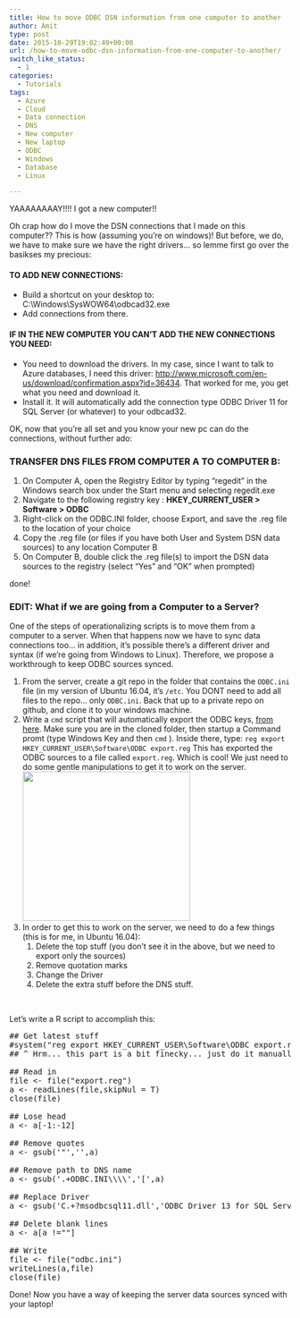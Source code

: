 ```yaml
---
title: How to move ODBC DSN information from one computer to another
author: Amit
type: post
date: 2015-10-29T19:02:49+00:00
url: /how-to-move-odbc-dsn-information-from-one-computer-to-another/
switch_like_status:
  - 1
categories:
  - Tutorials
tags:
  - Azure
  - Cloud
  - Data connection
  - DNS
  - New computer
  - New laptop
  - ODBC
  - Windows
  - Database
  - Linux

---
```

YAAAAAAAAY!!!! I got a new computer!!![<img class="size-medium wp-image-429 alignleft" src="https://i0.wp.com/amitkohli.com/wp-content/uploads/2015/10/Data-transfer.jpg?resize=300%2C169" alt="Data-transfer" width="300" height="169" srcset="https://i0.wp.com/amitkohli.com/wp-content/uploads/2015/10/Data-transfer.jpg?resize=300%2C169 300w, https://i0.wp.com/amitkohli.com/wp-content/uploads/2015/10/Data-transfer.jpg?w=640 640w" sizes="(max-width: 300px) 100vw, 300px" data-recalc-dims="1" />][1]

Oh crap how do I move the DSN connections that I made on this computer?? This is how (assuming you&#8217;re on windows)! But before, we do, we have to make sure we have the right drivers&#8230; so lemme first go over the basikses my precious:

#### **TO ADD NEW CONNECTIONS:**

  * Build a shortcut on your desktop to: C:\Windows\SysWOW64\odbcad32.exe
  * Add connections from there.

#### **IF IN THE NEW COMPUTER YOU CAN’T ADD THE NEW CONNECTIONS YOU NEED:**

  * You need to download the drivers. In my case, since I want to talk to Azure databases, I need this driver: <http://www.microsoft.com/en-us/download/confirmation.aspx?id=36434>. That worked for me, you get what you need and download it.
  * Install it. It will automatically add the connection type ODBC Driver 11 for SQL Server (or whatever) to your odbcad32.

OK, now that you&#8217;re all set and you know your new pc can do the connections, without further ado:

### **TRANSFER DNS FILES FROM COMPUTER A TO COMPUTER B:**

  1. On Computer A, open the Registry Editor by typing &#8220;regedit&#8221; in the Windows search box under the Start menu and selecting regedit.exe
  2. Navigate to the following registry key : **HKEY\_CURRENT\_USER > Software > ODBC**
  3. Right-click on the ODBC.INI folder, choose Export, and save the .reg file to the location of your choice  
  4. Copy the .reg file (or files if you have both User and System DSN data sources) to any location Computer B
  5. On Computer B, double click the .reg file(s) to import the DSN data sources to the registry (select &#8220;Yes&#8221; and &#8220;OK&#8221; when prompted)

done!

### **EDIT: What if we are going from a Computer to a Server?**

One of the steps of operationalizing scripts is to move them from a computer to a server. When that happens now we have to sync data connections too&#8230; in addition, it&#8217;s possible there&#8217;s a different driver and syntax (if we&#8217;re going from Windows to Linux). Therefore, we propose a workthrough to keep ODBC sources synced.

  1. From the server, create a git repo in the folder that contains the `ODBC.ini` file (in my version of Ubuntu 16.04, it&#8217;s `/etc`. You DONT need to add all files to the repo&#8230; only `ODBC.ini`. Back that up to a private repo on github, and clone it to your windows machine.
  2. Write a `cmd` script that will automatically export the ODBC keys, [from here][2]. Make sure you are in the cloned folder, then startup a Command promt (type Windows Key and then `cmd` ). Inside there, type: `reg export HKEY_CURRENT_USER\Software\ODBC export.reg` This has exported the ODBC sources to a file called `export.reg`. Which is cool! We just need to do some gentle manipulations to get it to work on the server. [<img class="alignnone size-medium wp-image-797" src="https://i1.wp.com/amitkohli.com/wp-content/uploads/2015/10/serv.png?resize=300%2C267" alt="" width="300" height="267" srcset="https://i1.wp.com/amitkohli.com/wp-content/uploads/2015/10/serv.png?resize=300%2C267 300w, https://i1.wp.com/amitkohli.com/wp-content/uploads/2015/10/serv.png?w=513 513w" sizes="(max-width: 300px) 100vw, 300px" data-recalc-dims="1" />][3]
  3. In order to get this to work on the server, we need to do a few things (this is for me, in Ubuntu 16.04): 
      1. Delete the top stuff (you don&#8217;t see it in the above, but we need to export only the sources)
      2. Remove quotation marks
      3. Change the Driver
      4. Delete the extra stuff before the DNS stuff.

&nbsp;

Let&#8217;s write a R script to accomplish this:

<pre class="EnlighterJSRAW" data-enlighter-language="null">## Get latest stuff
#system("reg export HKEY_CURRENT_USER\Software\ODBC export.reg",intern = F) 
## ^ Hrm... this part is a bit finecky... just do it manually through cmd for now.

## Read in
file &lt;- file("export.reg")
a &lt;- readLines(file,skipNul = T)
close(file)

## Lose head
a &lt;- a[-1:-12]

## Remove quotes
a &lt;- gsub('"','',a)

## Remove path to DNS name
a &lt;- gsub('.+ODBC.INI\\\\','[',a)

## Replace Driver
a &lt;- gsub('C.+?msodbcsql11.dll','ODBC Driver 13 for SQL Server',a)

## Delete blank lines
a &lt;- a[a !=""]

## Write
file &lt;- file("odbc.ini")
writeLines(a,file)
close(file)
</pre>

Done! Now you have a way of keeping the server data sources synced with your laptop!

 [1]: https://i0.wp.com/amitkohli.com/wp-content/uploads/2015/10/Data-transfer.jpg
 [2]: https://superuser.com/questions/595551/how-to-export-a-specific-registry-key-to-a-text-file-using-command-line#
 [3]: https://i1.wp.com/amitkohli.com/wp-content/uploads/2015/10/serv.png
